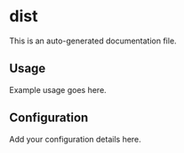 # dist

This is an auto-generated documentation file.

## Usage

Example usage goes here.

## Configuration

Add your configuration details here.